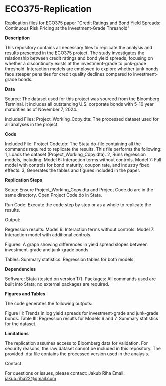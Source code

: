 # ECO375-Replication
Replication files for ECO375 paper "Credit Ratings and Bond Yield Spreads: Continuous Risk Pricing at the Investment-Grade Threshold"

**Description**

This repository contains all necessary files to replicate the analysis and results presented in the ECO375 project. The study investigates the relationship between credit ratings and bond yield spreads, focusing on whether a discontinuity exists at the investment-grade to junk-grade threshold. Interaction models are employed to explore whether junk bonds face steeper penalties for credit quality declines compared to investment-grade bonds.

**Data**

Source:
The dataset used for this project was sourced from the Bloomberg Terminal. It includes all outstanding U.S. corporate bonds with 5-10 year maturities as of November 7, 2024.

Included Files:
Project_Working_Copy.dta: The processed dataset used for all analyses in the project.

**Code**

Included File:
Project Code.do: The Stata do-file containing all the commands required to replicate the results. This file performs the following:
1, Loads the dataset (Project_Working_Copy.dta).
2, Runs regression models, including:
    Model 6: Interaction terms without controls.
    Model 7: Full model with controls for bond maturity, coupon rate, and industry fixed effects.
3, Generates the tables and figures included in the paper.

**Replication Steps**

Setup:
Ensure Project_Working_Copy.dta and Project Code.do are in the same directory.
Open Project Code.do in Stata.

Run Code:
Execute the code step by step or as a whole to replicate the results.

Output:

  Regression results:
  Model 6: Interaction terms without controls.
  Model 7: Interaction model with additional controls.
  
  Figures:
  A graph showing differences in yield spread slopes between investment-grade and junk-grade bonds.
  
  Tables:
  Summary statistics.
  Regression tables for both models.

**Dependencies**

Software: Stata (tested on version 17).
Packages: All commands used are built into Stata; no external packages are required.

**Figures and Tables**

The code generates the following outputs:

  Figure III: Trends in log yield spreads for investment-grade and junk-grade bonds.
  Table III: Regression results for Models 6 and 7.
  Summary statistics for the dataset.
  
**Limitations**

The replication assumes access to Bloomberg data for validation. For security reasons, the raw dataset cannot be included in this repository. The provided .dta file contains the processed version used in the analysis.

Contact

For questions or issues, please contact:
Jakub Riha
  Email: jakub.riha22@gmail.com
